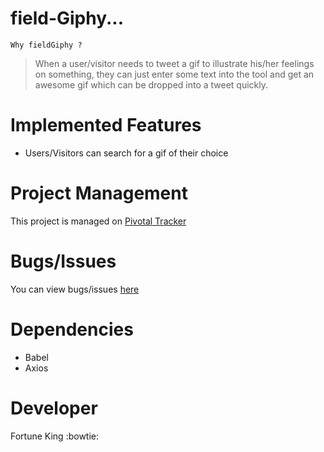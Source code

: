 # field-Giphy...

`Why fieldGiphy ?`
> When a user/visitor needs to tweet a gif to illustrate his/her feelings on something, they can just enter some text into the tool and get an awesome gif which can be dropped into a tweet quickly.


# Implemented Features
- Users/Visitors can search for a gif of their choice

# Project Management
This project is managed on [Pivotal Tracker](https://www.pivotaltracker.com/n/projects/2229291)

# Bugs/Issues
You can view bugs/issues [here]("https://github.com/chunkingz/fieldGiphy/issues")

# Dependencies
- Babel
- Axios

# Developer
Fortune King :bowtie: